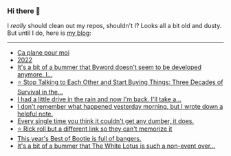 ### Hi there 👋

I _really_ should clean out my repos, shouldn't I? Looks all a bit old and dusty. But until I do, here is [my blog](https://lostfocus.de/):

--- 

<!-- POST-LIST:START -->
- [Ça plane pour moi](https://lostfocus.de/2022/12/31/ca-plane-pour-moi/)
- [2022](https://lostfocus.de/2022/12/31/2022/)
- [It&#39;s a bit of a bummer that Byword doesn&#39;t seem to be developed anymore. I…](https://lostfocus.de/2022/12/31/231077/)
- [⭐️ Stop Talking to Each Other and Start Buying Things: Three Decades of Survival in the…](https://lostfocus.de/2022/12/23/231071/)
- [I had a little drive in the rain and now I&#39;m back. I&#39;ll take a…](https://lostfocus.de/2022/12/23/231068/)
- [I don&#39;t remember what happened yesterday morning, but I wrote down a helpful note.](https://lostfocus.de/2022/12/21/231065/)
- [Every single time you think it couldn&#39;t get any dumber, it does.](https://lostfocus.de/2022/12/18/231060/)
- [⭐️ Rick roll but a different link so they can&#39;t memorize it](https://lostfocus.de/2022/12/16/231056/)
- [This year&#39;s Best of Bootie is full of bangers.](https://lostfocus.de/2022/12/15/231050/)
- [It&#39;s a bit of a bummer that The White Lotus is such a non-event over…](https://lostfocus.de/2022/12/13/231045/)
<!-- POST-LIST:END -->

<!--
**lostfocus/lostfocus** is a ✨ _special_ ✨ repository because its `README.md` (this file) appears on your GitHub profile.

Here are some ideas to get you started:

- 🔭 I’m currently working on ...
- 🌱 I’m currently learning ...
- 👯 I’m looking to collaborate on ...
- 🤔 I’m looking for help with ...
- 💬 Ask me about ...
- 📫 How to reach me: ...
- 😄 Pronouns: ...
- ⚡ Fun fact: ...
-->
